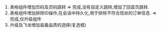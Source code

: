 1. 表格组件增加页码及页码跳转 => 完成,没有自定义跳转,增加了回首页跳转.
2. 表格组件增加排除ID操作,在会话中持久化,用于排除不符合现状的订单信息. => 完成,仅升级组件
3. 升级及飞龙增加装备品质的选择(复选框)